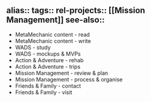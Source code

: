 alias::
tags::
rel-projects:: [[Mission Management]] 
see-also::
-
- MetaMechanic content - read
- MetaMechanic content - write
- WADS - study
- WADS - mockups & MVPs
- Action & Adventure - rehab
- Action & Adventure - trips
- Mission Management - review & plan
- Mission Management - process & organise
- Friends & Family - contact
- Friends & Family - visit